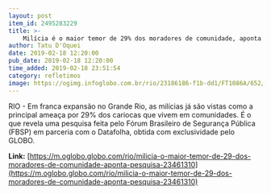 ```yaml
---
layout: post
item_id: 2495283229
title: >-
    Milícia é o maior temor de 29% dos moradores de comunidade, aponta pesquisa
author: Tatu D'Oquei
date: 2019-02-18 12:20:00
pub_date: 2019-02-18 12:20:00
time_added: 2019-02-18 23:51:54
category: refletimos
image: https://ogimg.infoglobo.com.br/rio/23186186-f1b-dd1/FT1086A/652/Screenshot_2.png
---
```


RIO - Em franca expansão no Grande Rio, as milícias já são vistas como a principal ameaça por 29% dos cariocas que vivem em comunidades. É o que revela uma pesquisa feita pelo Fórum Brasileiro de Segurança Pública (FBSP) em parceria com o Datafolha, obtida com exclusividade pelo GLOBO.

**Link:** [https://m.oglobo.globo.com/rio/milicia-o-maior-temor-de-29-dos-moradores-de-comunidade-aponta-pesquisa-23461310](https://m.oglobo.globo.com/rio/milicia-o-maior-temor-de-29-dos-moradores-de-comunidade-aponta-pesquisa-23461310)

